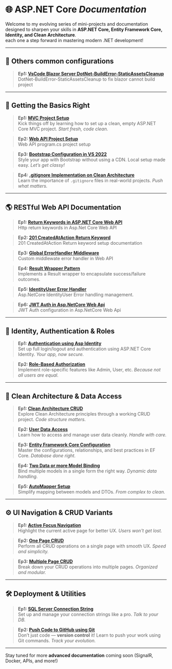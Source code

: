 # 🌐 ASP.NET Core *Documentation*

Welcome to my evolving series of mini-projects and documentation designed to sharpen your skills in **ASP.NET Core, Entity Framework Core, Identity, and Clean Architecture**.  
each one a step forward in mastering modern .NET development!

---

## 📌 Others common configurations

> **Ep1: [VsCode Blazor Server DotNet-BuildError-StaticAssetsCleanup](https://github.com/Jesc06/DotNet-BuildError-StaticAssetsCleanup.git)**  
DotNet-BuildError-StaticAssetsCleanup to fix blazor cannot build project

---

## 📌 Getting the Basics Right

> **Ep1: [MVC Project Setup](https://github.com/Jesc06/ASP.NET-Core-Empty-MVC-set-up.git)**  
Kick things off by learning how to set up a clean, empty ASP.NET Core MVC project. *Start fresh, code clean.*

> **Ep2: [Web API Project Setup](https://github.com/Jesc06/Web-API-Project-Setup.git)**  
Web API program.cs project setup

> **Ep3: [Bootstrap Configuration in VS 2022](https://github.com/Jesc06/Local-Bootstrap-Set-up-in-Visual-Studio-2022.git)**  
Style your app with Bootstrap without using a CDN. Local setup made easy. *Let’s get classy!*

> **Ep4: [.gitignore Implementation on Clean Architecture](https://github.com/Jesc06/git-push-Clean-Architecture-method.git)**  
Learn the importance of `.gitignore` files in real-world projects. *Push what matters.*

---


## 🌎 RESTful Web API Documentation

> **Ep1: [Return Keywords in ASP.NET Core Web API](https://github.com/Jesc06/Web-Api-Return-keywords.git)**  
Http return keywords in Asp.Net Core Web API


> **Ep2: [201 CreatedAtAction Return Keyword](https://github.com/Jesc06/RESTful-201-Web-API.git)**  
201 CreatedAtAction Return keyword setup documentation


> **Ep3: [Global ErrorHandler Middleware](https://github.com/Jesc06/GlobalErrorHandlingMiddleware.git)**  
Custom middlewate error handler in Web API

> **Ep4: [Result Wrapper Pattern](https://github.com/Jesc06/ResultWrapperPattern.git)**  
Implements a Result<T> wrapper to encapsulate success/failure outcomes.

> **Ep5: [IdentityUser Error Handler](https://github.com/Jesc06/Error-Handler-in-IdentityUser.git)**  
Asp.NetCore IdentityUser Error handling management.

> **Ep6: [JWT Auth in Asp.NetCore Web Api](https://github.com/Jesc06/Error-Handler-in-IdentityUser.git)**  
JWT Auth configuration in Asp.NetCore Web Api

---


## 🔐 Identity, Authentication & Roles

> **Ep1: [Authentication using Asp Identity](https://github.com/Jesc06/Asp.Net-Core-Authentication.git)**  
Set up full login/logout and authentication using ASP.NET Core Identity. *Your app, now secure.*

> **Ep2: [Role-Based Authorization](https://github.com/Jesc06/Role-Based-Asp-Identity.git)**  
Implement role-specific features like Admin, User, etc. *Because not all users are equal.*

---

## 🧠 Clean Architecture & Data Access

> **Ep1: [Clean Architecture CRUD](https://github.com/Jesc06/Clean-Architecture-CRUD.git)**  
Explore Clean Architecture principles through a working CRUD project. *Code structure matters.*

> **Ep2: [User Data Access](https://github.com/Jesc06/User-Data-Access.git)**  
Learn how to access and manage user data cleanly. *Handle with care.*

> **Ep3: [Entity Framework Core Configuration](https://github.com/Jesc06/Documentation-Ef-Core.git)**  
Master the configurations, relationships, and best practices in EF Core. *Database done right.*

> **Ep4: [Two Data or more Model Binding](https://github.com/Jesc06/Clean-Architecture-Two-Data-Model-Binding.git)**  
Bind multiple models in a single form the right way. *Dynamic data handling.*

> **Ep5: [AutoMapper Setup](https://github.com/Jesc06/autoMapper.git)**  
Simplify mapping between models and DTOs. *From complex to clean.*

---

## ⚙️ UI Navigation & CRUD Variants

> **Ep1: [Active Focus Navigation](https://github.com/Jesc06/Navigation-Active.git)**  
Highlight the current active page for better UX. *Users won't get lost.*

> **Ep2: [One Page CRUD](https://github.com/Jesc06/Single-Page-Crud.git)**  
Perform all CRUD operations on a single page with smooth UX. *Speed and simplicity.*

> **Ep3: [Multiple Page CRUD](https://github.com/Jesc06/Multipage-CRUD.git)**  
Break down your CRUD operations into multiple pages. *Organized and modular.*

---

## 🛠️ Deployment & Utilities

> **Ep1: [SQL Server Connection String](https://github.com/Jesc06/SQL-SERVER-Connection-String.git)**  
Set up and manage your connection strings like a pro. *Talk to your DB.*

> **Ep2: [Push Code to GitHub using Git](https://github.com/Jesc06/Push-to-Repository-Documentation.git)**  
Don’t just code — **version control** it! Learn to push your work using Git commands. *Track your evolution.*

---

 
Stay tuned for more **advanced documentation** coming soon (SignalR, Docker, APIs, and more!)

